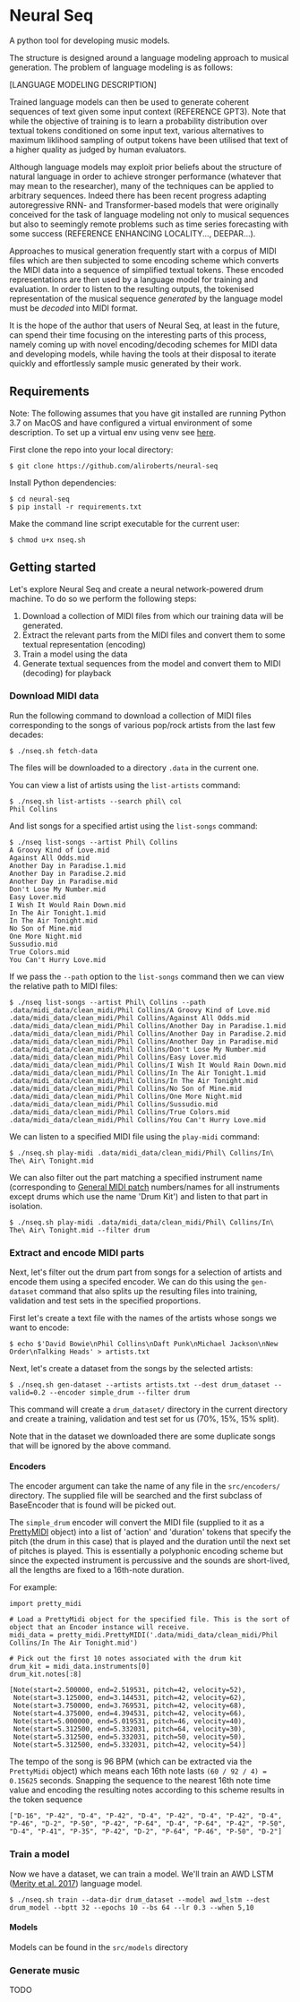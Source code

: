# Neural Seq

A python tool for developing music models.

The structure is designed around a language modeling approach to musical generation. The problem of language modeling is as follows:

[LANGUAGE MODELING DESCRIPTION]

Trained language models can then be used to generate coherent sequences of text given some input context (REFERENCE GPT3). Note that while the objective of training is to learn a probability distribution over textual tokens conditioned on some input text, various alternatives to maximum liklihood sampling of output tokens have been utilised that text of a higher quality as judged by human evaluators.

Although language models may exploit prior beliefs about the structure of natural language in order to achieve stronger performance (whatever that may mean to the researcher), many of the techniques can be applied to arbitrary sequences. Indeed there has been recent progress adapting autoregressive RNN- and Transformer-based models that were originally conceived for the task of language modeling not only to musical sequences but also to seemingly remote problems such as time series forecasting with some success (REFERENCE ENHANCING LOCALITY..., DEEPAR...).

Approaches to musical generation frequently start with a corpus of MIDI files which are then subjected to some encoding scheme which converts the MIDI data into a sequence of simplified textual tokens. These encoded representations are then used by a language model for training and evaluation. In order to listen to the resulting outputs, the tokenised representation of the musical sequence _generated_ by the language model must be _decoded_ into MIDI format.

It is the hope of the author that users of Neural Seq, at least in the future, can spend their time focusing on the interesting parts of this process, namely coming up with novel encoding/decoding schemes for MIDI data and developing models, while having the tools at their disposal to iterate quickly and effortlessly sample music generated by their work.

## Requirements

Note: The following assumes that you have git installed are running Python 3.7 on MacOS and have configured a virtual environment of some description. To set up a virtual env using venv see [here](https://docs.python.org/3/library/venv.html).

First clone the repo into your local directory:

    $ git clone https://github.com/aliroberts/neural-seq

Install Python dependencies:

    $ cd neural-seq
    $ pip install -r requirements.txt

Make the command line script executable for the current user:

    $ chmod u+x nseq.sh

## Getting started

Let's explore Neural Seq and create a neural network-powered drum machine. To do so we perform the following steps:

1. Download a collection of MIDI files from which our training data will be generated.
2. Extract the relevant parts from the MIDI files and convert them to some textual representation (encoding)
3. Train a model using the data
4. Generate textual sequences from the model and convert them to MIDI (decoding) for playback

### Download MIDI data

Run the following command to download a collection of MIDI files corresponding to the songs of various pop/rock artists from the last few decades:

    $ ./nseq.sh fetch-data

The files will be downloaded to a directory `.data` in the current one.

You can view a list of artists using the `list-artists` command:

    $ ./nseq.sh list-artists --search phil\ col
    Phil Collins

And list songs for a specified artist using the `list-songs` command:

    $ ./nseq list-songs --artist Phil\ Collins
    A Groovy Kind of Love.mid
    Against All Odds.mid
    Another Day in Paradise.1.mid
    Another Day in Paradise.2.mid
    Another Day in Paradise.mid
    Don't Lose My Number.mid
    Easy Lover.mid
    I Wish It Would Rain Down.mid
    In The Air Tonight.1.mid
    In The Air Tonight.mid
    No Son of Mine.mid
    One More Night.mid
    Sussudio.mid
    True Colors.mid
    You Can't Hurry Love.mid

If we pass the `--path` option to the `list-songs` command then we can view the relative path to MIDI files:

    $ ./nseq list-songs --artist Phil\ Collins --path
    .data/midi_data/clean_midi/Phil Collins/A Groovy Kind of Love.mid
    .data/midi_data/clean_midi/Phil Collins/Against All Odds.mid
    .data/midi_data/clean_midi/Phil Collins/Another Day in Paradise.1.mid
    .data/midi_data/clean_midi/Phil Collins/Another Day in Paradise.2.mid
    .data/midi_data/clean_midi/Phil Collins/Another Day in Paradise.mid
    .data/midi_data/clean_midi/Phil Collins/Don't Lose My Number.mid
    .data/midi_data/clean_midi/Phil Collins/Easy Lover.mid
    .data/midi_data/clean_midi/Phil Collins/I Wish It Would Rain Down.mid
    .data/midi_data/clean_midi/Phil Collins/In The Air Tonight.1.mid
    .data/midi_data/clean_midi/Phil Collins/In The Air Tonight.mid
    .data/midi_data/clean_midi/Phil Collins/No Son of Mine.mid
    .data/midi_data/clean_midi/Phil Collins/One More Night.mid
    .data/midi_data/clean_midi/Phil Collins/Sussudio.mid
    .data/midi_data/clean_midi/Phil Collins/True Colors.mid
    .data/midi_data/clean_midi/Phil Collins/You Can't Hurry Love.mid

We can listen to a specified MIDI file using the `play-midi` command:

    $ ./nseq.sh play-midi .data/midi_data/clean_midi/Phil\ Collins/In\ The\ Air\ Tonight.mid

We can also filter out the part matching a specified instrument name (corresponding to [General MIDI patch](https://www.midi.org/specifications-old/item/gm-level-1-sound-set) numbers/names for all instruments except drums which use the name 'Drum Kit') and listen to that part in isolation.

    $ ./nseq.sh play-midi .data/midi_data/clean_midi/Phil\ Collins/In\ The\ Air\ Tonight.mid --filter drum

### Extract and encode MIDI parts

Next, let's filter out the drum part from songs for a selection of artists and encode them using a specifed encoder. We can do this using the `gen-dataset` command that also splits up the resulting files into training, validation and test sets in the specified proportions.

First let's create a text file with the names of the artists whose songs we want to encode:

    $ echo $'David Bowie\nPhil Collins\nDaft Punk\nMichael Jackson\nNew Order\nTalking Heads' > artists.txt

Next, let's create a dataset from the songs by the selected artists:

    $ ./nseq.sh gen-dataset --artists artists.txt --dest drum_dataset --valid=0.2 --encoder simple_drum --filter drum

This command will create a `drum_dataset/` directory in the current directory and create a training, validation and test set for us (70%, 15%, 15% split).

Note that in the dataset we downloaded there are some duplicate songs that will be ignored by the above command.

#### Encoders

The encoder argument can take the name of any file in the `src/encoders/` directory. The supplied file will be searched and the first subclass of BaseEncoder that is found will be picked out.

The `simple_drum` encoder will convert the MIDI file (supplied to it as a [PrettyMIDI](http://craffel.github.io/pretty-midi/) object) into a list of 'action' and 'duration' tokens that specify the pitch (the drum in this case) that is played and the duration until the next set of pitches is played. This is essentially a polyphonic encoding scheme but since the expected instrument is percussive and the sounds are short-lived, all the lengths are fixed to a 16th-note duration.

For example:

```
import pretty_midi

# Load a PrettyMidi object for the specified file. This is the sort of object that an Encoder instance will receive.
midi_data = pretty_midi.PrettyMIDI('.data/midi_data/clean_midi/Phil Collins/In The Air Tonight.mid')

# Pick out the first 10 notes associated with the drum kit
drum_kit = midi_data.instruments[0]
drum_kit.notes[:8]
```

```
[Note(start=2.500000, end=2.519531, pitch=42, velocity=52),
 Note(start=3.125000, end=3.144531, pitch=42, velocity=62),
 Note(start=3.750000, end=3.769531, pitch=42, velocity=68),
 Note(start=4.375000, end=4.394531, pitch=42, velocity=66),
 Note(start=5.000000, end=5.019531, pitch=46, velocity=40),
 Note(start=5.312500, end=5.332031, pitch=64, velocity=30),
 Note(start=5.312500, end=5.332031, pitch=50, velocity=50),
 Note(start=5.312500, end=5.332031, pitch=42, velocity=54)]
```

The tempo of the song is 96 BPM (which can be extracted via the `PrettyMidi` object) which means each 16th note lasts `(60 / 92 / 4) = 0.15625` seconds. Snapping the sequence to the nearest 16th note time value and encoding the resulting notes according to this scheme results in the token sequence

```
["D-16", "P-42", "D-4", "P-42", "D-4", "P-42", "D-4", "P-42", "D-4", "P-46", "D-2", "P-50", "P-42", "P-64", "D-4", "P-64", "P-42", "P-50", "D-4", "P-41", "P-35", "P-42", "D-2", "P-64", "P-46", "P-50", "D-2"]
```

### Train a model

Now we have a dataset, we can train a model. We'll train an AWD LSTM ([Merity et al. 2017](https://arxiv.org/abs/1708.02182)) language model.

    $ ./nseq.sh train --data-dir drum_dataset --model awd_lstm --dest drum_model --bptt 32 --epochs 10 --bs 64 --lr 0.3 --when 5,10

#### Models

Models can be found in the `src/models` directory

### Generate music

TODO
